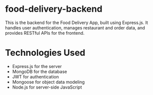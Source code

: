 # food-delivery-backend
This is the backend for the Food Delivery App, built using Express.js. It handles user authentication, manages restaurant and order data, and provides RESTful APIs for the frontend.

# Technologies Used
- Express.js for the server
- MongoDB for the database
- JWT for authentication
- Mongoose for object data modeling
- Node.js for server-side JavaScript
